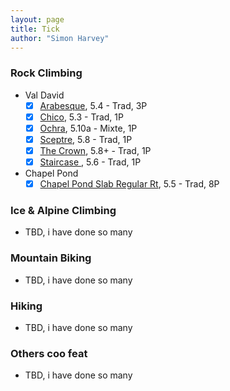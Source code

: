 ```yaml
---
layout: page
title: Tick
author: "Simon Harvey"
---
```


### Rock Climbing
* Val David
  - [x] [Arabesque](https://www.mountainproject.com/route/108380035/arabesque), 5.4 - Trad, 3P
  - [x] [Chico](https://www.mountainproject.com/route/110523985/chico), 5.3 - Trad, 1P
  - [x] [Ochra](https://www.mountainproject.com/route/108145859/ochra), 5.10a - Mixte, 1P
  - [x] [Sceptre](https://www.mountainproject.com/route/109006250/sceptre), 5.8 - Trad, 1P
  - [x] [The Crown](https://www.mountainproject.com/route/109194197/the-crown), 5.8+ - Trad, 1P
  - [x] [Staircase ](https://www.mountainproject.com/route/108411431/staircase), 5.6 - Trad, 1P
* Chapel Pond
  - [x] [Chapel Pond Slab Regular Rt](https://www.mountainproject.com/route/106411030/regular-route), 5.5 - Trad, 8P

### Ice & Alpine Climbing
* TBD, i have done so many

### Mountain Biking
* TBD, i have done so many

### Hiking
* TBD, i have done so many

### Others coo feat
* TBD, i have done so many
